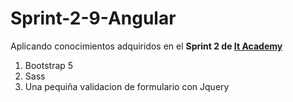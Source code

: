 # Sprint-2-9-Angular
Aplicando conocimientos adquiridos en el __Sprint 2 de [It Academy](https://www.barcelonactiva.cat/es/itacademy)__
1. Bootstrap 5
2. Sass
3. Una pequiña validacion de formulario con Jquery 
